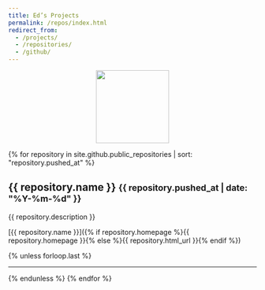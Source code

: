 ```yaml
---
title: Ed’s Projects
permalink: /repos/index.html
redirect_from:
  - /projects/
  - /repositories/
  - /github/
---
```


<p align="center"><img src="{{site.github.owner.avatar_url}}" height="148"></p>

{% for repository in site.github.public_repositories | sort: "repository.pushed_at" %}
<h2>{{ repository.name }} <small><time>{{ repository.pushed_at | date: "%Y-%m-%d" }}</time></small></h2>

{{ repository.description }}

[{{ repository.name }}]({% if repository.homepage %}{{ repository.homepage }}{% else %}{{ repository.html_url }}{% endif %})

{% unless forloop.last %}<hr color="silver" size="0.5px">{% endunless %}
{% endfor %}